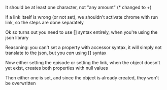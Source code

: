It should be at least one character, not "any amount" (* changed to +)

If a link itself is wrong (or not set), we shouldn't activate chrome with run link, so the steps are done separately 

Ok so turns out you need to use [] syntax entirely, when you're using the json library

Reasoning: you can't set a property with accessor syntax, it will simply not translate to the json, but you *can* using [] syntax

Now either setting the episode or setting the link, when the object doesn't yet exist, creates both properties with null values

Then either one is set, and since the object is already created, they won't be overwritten

